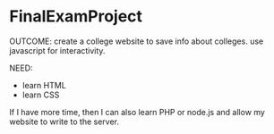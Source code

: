 # FinalExamProject

OUTCOME: create a college website to save info about colleges. use javascript for interactivity.

NEED:
 - learn HTML
 - learn CSS


 
 If I have more time, then I can also learn PHP or node.js and allow my website to write to the server.
 
